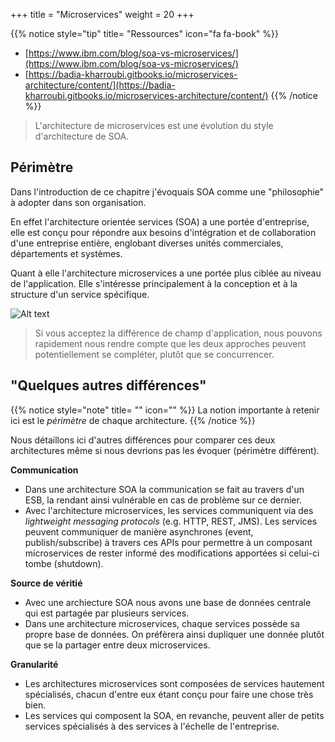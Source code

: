 +++
title = "Microservices"
weight = 20
+++

{{% notice style="tip" title= "Ressources" icon="fa fa-book" %}}

- [https://www.ibm.com/blog/soa-vs-microservices/](https://www.ibm.com/blog/soa-vs-microservices/)
- [https://badia-kharroubi.gitbooks.io/microservices-architecture/content/](https://badia-kharroubi.gitbooks.io/microservices-architecture/content/)
  {{% /notice %}}

> L'architecture de microservices est une évolution du style d'architecture de SOA.

## Périmètre

Dans l'introduction de ce chapitre j'évoquais SOA comme une "philosophie" à adopter dans son organisation.

En effet l'architecture orientée services (SOA) a une portée d'entreprise, elle est conçu pour répondre aux besoins d'intégration et de collaboration d'une entreprise entière, englobant diverses unités commerciales, départements et systèmes.

Quant à elle l'architecture microservices a une portée plus ciblée au niveau de l'application. Elle s'intéresse principalement à la conception et à la structure d'un service spécifique.

![Alt text](../images/perimetre.png)

> Si vous acceptez la différence de champ d'application, nous pouvons rapidement nous rendre compte que les deux approches peuvent potentiellement se compléter, plutôt que se concurrencer.

## "Quelques autres différences"

{{% notice style="note" title= "" icon="" %}}
La notion importante à retenir ici est le _périmètre_ de chaque architecture.
{{% /notice %}}

Nous détaillons ici d'autres différences pour comparer ces deux architectures même si nous devrions pas les évoquer (périmètre différent).

**Communication**

- Dans une architecture SOA la communication se fait au travers d'un ESB, la rendant ainsi vulnérable en cas de problème sur ce dernier.
- Avec l'architecture microservices, les services communiquent via des _lightweight messaging protocols_ (e.g. HTTP, REST, JMS). Les services peuvent communiquer de manière asynchrones (event, publish/subscribe) à travers ces APIs pour permettre à un composant microservices de rester informé des modifications apportées si celui-ci tombe (shutdown).

**Source de véritié**

- Avec une archiecture SOA nous avons une base de données centrale qui est partagée par plusieurs services.
- Dans une architecture microservices, chaque services possède sa propre base de données. On préfèrera ainsi dupliquer une donnée plutôt que se la partager entre deux microservices.

**Granularité**

- Les architectures microservices sont composées de services hautement spécialisés, chacun d'entre eux étant conçu pour faire une chose très bien.
- Les services qui composent la SOA, en revanche, peuvent aller de petits services spécialisés à des services à l'échelle de l'entreprise.
